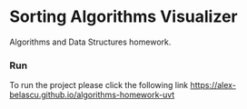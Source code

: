 # Sorting Algorithms Visualizer

Algorithms and Data Structures homework.

### Run

To run the project please click the following link
https://alex-belascu.github.io/algorithms-homework-uvt
